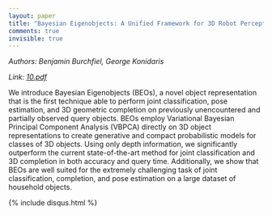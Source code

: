```yaml
---
layout: paper
title: "Bayesian Eigenobjects: A Unified Framework for 3D Robot Perception"
comments: true
invisible: true
---
```


<p class="text-left"><i>Authors: Benjamin Burchfiel, George Konidaris</i></p>
<p class="text-left"><i>Link: <a href="https://storage.googleapis.com/rss2017-papers/10.pdf">10.pdf</a></i></p>

We introduce Bayesian Eigenobjects (BEOs), a novel object representation that is the first technique able to perform joint classification, pose estimation, and 3D geometric completion on previously unencountered and partially observed query objects. BEOs employ Variational Bayesian Principal Component Analysis (VBPCA) directly on 3D object representations to create generative and compact probabilistic models for classes of 3D objects. Using only depth information, we significantly outperform the current state-of-the-art method for joint classification and 3D completion in both accuracy and query time. Additionally, we show that BEOs are well suited for the extremely challenging task of joint classification, completion, and pose estimation on a large dataset of household objects.

{% include disqus.html %}